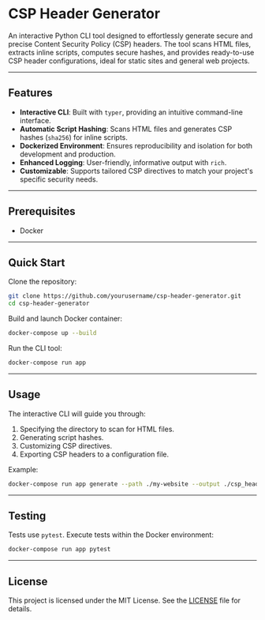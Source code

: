 # CSP Header Generator

An interactive Python CLI tool designed to effortlessly generate secure and precise Content Security Policy (CSP) headers. The tool scans HTML files, extracts inline scripts, computes secure hashes, and provides ready-to-use CSP header configurations, ideal for static sites and general web projects.

---

## Features

- **Interactive CLI**: Built with `typer`, providing an intuitive command-line interface.
- **Automatic Script Hashing**: Scans HTML files and generates CSP hashes (`sha256`) for inline scripts.
- **Dockerized Environment**: Ensures reproducibility and isolation for both development and production.
- **Enhanced Logging**: User-friendly, informative output with `rich`.
- **Customizable**: Supports tailored CSP directives to match your project's specific security needs.

---

## Prerequisites

- Docker

---

## Quick Start

Clone the repository:

```bash
git clone https://github.com/yourusername/csp-header-generator.git
cd csp-header-generator
```

Build and launch Docker container:

```bash
docker-compose up --build
```

Run the CLI tool:

```bash
docker-compose run app
```

---

## Usage

The interactive CLI will guide you through:

1. Specifying the directory to scan for HTML files.
2. Generating script hashes.
3. Customizing CSP directives.
4. Exporting CSP headers to a configuration file.

Example:

```bash
docker-compose run app generate --path ./my-website --output ./csp_headers.conf
```

---

## Testing

Tests use `pytest`. Execute tests within the Docker environment:

```bash
docker-compose run app pytest
```

---

## License

This project is licensed under the MIT License. See the [LICENSE](LICENSE) file for details.

